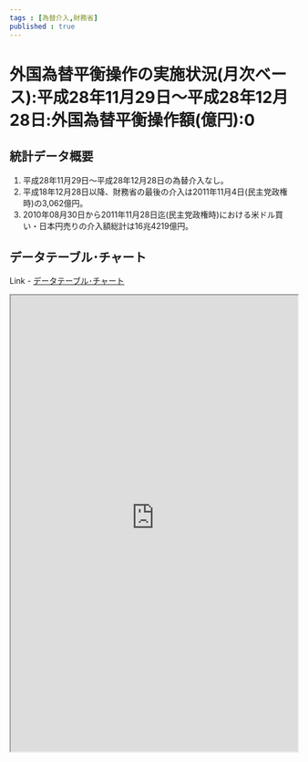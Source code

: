 ```yaml
--- 
tags : [為替介入,財務省] 
published : true
---
```

# 外国為替平衡操作の実施状況(月次ベース):平成28年11月29日～平成28年12月28日:外国為替平衡操作額(億円):0
## 統計データ概要

1. 平成28年11月29日～平成28年12月28日の為替介入なし。
1. 平成18年12月28日以降、財務省の最後の介入は2011年11月4日(民主党政権時)の3,062億円。
1. 2010年08月30日から2011年11月28日迄(民主党政権時)における米ドル買い・日本円売りの介入額総計は16兆4219億円。

	
## データテーブル･チャート
Link - [データテーブル･チャート](http://knowledgevault.saecanet.com/charts/am-consulting.co.jp-foreignExchangeIntervention.html)
<iframe src="http://knowledgevault.saecanet.com/charts/am-consulting.co.jp-foreignExchangeIntervention.html" width="100%" height="800px"></iframe>